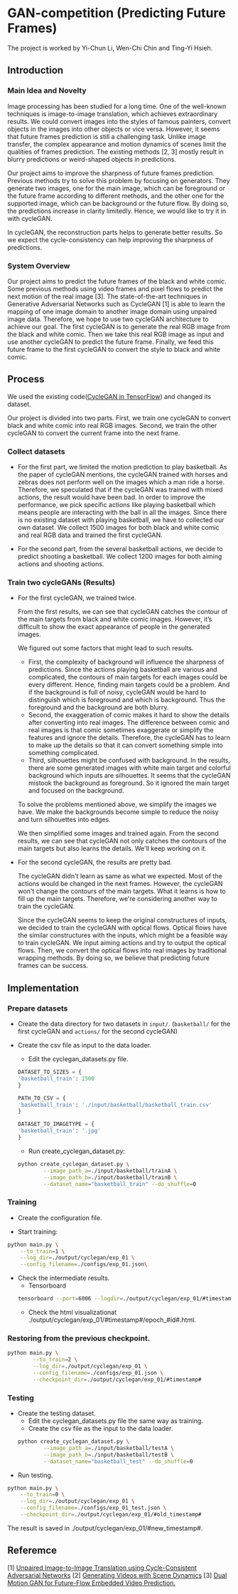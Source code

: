 # GAN-competition (Predicting Future Frames)
The project is worked by Yi-Chun Li, Wen-Chi Chin and Ting-Yi Hsieh.

## Introduction
### Main Idea and Novelty
Image processing has been studied for a long time. 
One of the well-known techniques is image-to-image translation, 
which achieves extraordinary results. 
We could convert images into the styles of famous painters, 
convert objects in the images into other objects or vice versa. 
However, it seems that future frames prediction is still a challenging task. 
Unlike image transfer, the complex appearance and motion dynamics of scenes limit the qualities of frames prediction. 
The existing methods [2, 3] mostly result in blurry predictions or weird-shaped objects in predictions.

Our project aims to improve the sharpness of future frames prediction. 
Previous methods try to solve this problem by focusing on generators. 
They generate two images, one for the main image, 
which can be foreground or the future frame according to different methods, 
and the other one for the supported image, which can be background or the future flow. 
By doing so, the predictions increase in clarity limitedly. 
Hence, we would like to try it in with cycleGAN. 

In cycleGAN, the reconstruction parts helps to generate better results. So we expect the cycle-consistency 
can help improving the sharpness of predictions.

### System Overview
Our project aims to predict the future frames of the black and white comic. 
Some previous  methods using video frames and pixel flows to predict the next motion of the real image [3]. 
The state-of-the-art techniques in Generative Adversarial Networks such as CycleGAN [1] 
is able to learn the mapping of one image domain to another image domain using unpaired image data. 
Therefore, we hope to use two cycleGAN architecture to achieve our goal. 
The first cycleGAN is to generate the real RGB image from the black and white comic. 
Then we take this real RGB image as input and use another cycleGAN to predict the future frame. 
Finally, we feed this future frame to the first cycleGAN to convert the style to black and white comic. 

## Process
We used the existing code([CycleGAN in TensorFlow](https://github.com/4Catalyzer/cyclegan/blob/master/README.md)) 
and changed its dataset.

Our project is divided into two parts. 
First, we train one cycleGAN to convert black and white comic into real RGB images. 
Second, we train the other cycleGAN to convert the current frame into the next frame.

### Collect datasets
* For the first part, we limited the motion prediction to play basketball. 
As the paper of cycleGAN mentions, 
the cycleGAN trained with horses and zebras does not perform well on the images which a man ride a horse. 
Therefore, we speculated that if the cycleGAN was trained with mixed actions, 
the result would have been bad. In order to improve the performance, 
we pick specific actions like playing basketball which means people are interacting with the ball in all the images. 
Since there is no existing dataset with playing basketball, 
we have to collected our own dataset. We collect 1500 images for both black and white comic 
and real RGB data and trained the first cycleGAN.

* For the second part, from the several basketball actions, we decide to predict shooting a basketball.
We collect 1200 images for both aiming actions and shooting actions.

### Train two cycleGANs (Results)
* For the first cycleGAN, we trained twice. 

	From the first results, we can see that cycleGAN catches the contour of the main targets from black and white comic images. 
	However, it’s difficult to show the exact appearance of people in the generated images. 
	
	We figured out some factors that might lead to such results. 
	
	* First, the complexity of background will influence the sharpness of predictions. 
		Since the actions playing basketball are various and complicated, 
		the contours of main targets for each images could be every different. 
		Hence, finding main targets could be a problem.	
		And if the background is full of noisy, cycleGAN would be hard to distinguish which is foreground and which is background. 
		Thus the foreground and the background are both blurry. 
	* Second, the exaggeration of comic makes it hard to show the details after converting into real images. 
		The difference between comic and real images is that comic sometimes exaggerate or 
		simplify the features and ignore the details. 
		Therefore, the cycleGAN has to learn to make up the details so that it can convert 
		something simple into something complicated. 
	* Third, silhouettes might be confused with background. 
		In the results, there are some generated images with white main target and colorful background 
		which inputs are silhouettes. 
		It seems that the cycleGAN mistook the background as foreground. 
		So it ignored the main target and focused on the background. 
	
	To solve the problems mentioned above, we simplify the images we have. 
	We make the backgrounds become simple to reduce the noisy and turn silhouettes into edges. 
	
	We then simplified some images and trained again. From the second results, we can see that cycleGAN not only catches the 
	contours of the main targets but also learns the details. We'll keep working on it.
 
* For the second cycleGAN, the results are pretty bad. 

	The cycleGAN didn't learn as same as what we expected. 
	Most of the actions would be changed in the next frames. However, the cycleGAN won't change the contours of the main targets.
	What it learns is how to fill up the main targets. Therefore, we're considering another way to train the cycleGAN.

	Since the cycleGAN seems to keep the original constructures of inputs, we decided to train the cycleGAN with optical flows. 
	Optical flows have the similar constructures with the inputs, which might be a feasible way to train cycleGAN. 
	We input aiming actions and try to output the optical flows. Then, we convert the optical flows into real images by 
	traditional wrapping methods. By doing so, we believe that predicting future frames can be success.
	
## Implementation
### Prepare datasets
* Create the data directory for two datasets in `input/`. 
(`basketball/` for the first cycleGAN and `actions/` for the second cycleGAN)

* Create the csv file as input to the data loader. 
	* Edit the cyclegan_datasets.py file.
	```python
	DATASET_TO_SIZES = {
    'basketball_train': 1500
	}

	PATH_TO_CSV = {
    'basketball_train': './input/basketball/basketball_train.csv'
	}

	DATASET_TO_IMAGETYPE = {
    'basketball_train': '.jpg'
	}
	``` 
	
	* Run create_cyclegan_dataset.py:
	```bash
	python create_cyclegan_dataset.py \
			--image_path_a=./input/basketball/trainA \
			--image_path_b=./input/basketball/trainB \
			--dataset_name="basketball_train" --do_shuffle=0
	```

### Training
* Create the configuration file. 

* Start training:
```bash
python main.py \
	--to_train=1 \
	--log_dir=./output/cyclegan/exp_01 \
	--config_filename=./configs/exp_01.json\
```
* Check the intermediate results. 
	* Tensorboard
	```bash
	tensorboard --port=6006 --logdir=./output/cyclegan/exp_01/#timestamp#
	```
	* Check the html visualizationat ./output/cyclegan/exp_01/#timestamp#/epoch_#id#.html.  

### Restoring from the previous checkpoint.
```bash
python main.py \
		--to_train=2 \
		--log_dir=./output/cyclegan/exp_01 \
		--config_filename=./configs/exp_01.json \
		--checkpoint_dir=./output/cyclegan/exp_01/#timestamp#
```
### Testing
* Create the testing dataset.
	* Edit the cyclegan_datasets.py file the same way as training.
	* Create the csv file as the input to the data loader. 
	```bash
	python create_cyclegan_dataset.py \
			--image_path_a=./input/basketball/testA \
			--image_path_b=./input/basketball/testB \
			--dataset_name="basketball_test" --do_shuffle=0
	```
* Run testing.
```bash
python main.py \
	--to_train=0 \
	--log_dir=./output/cyclegan/exp_01 \
	--config_filename=./configs/exp_01_test.json \
	--checkpoint_dir=./output/cyclegan/exp_01/#old_timestamp# 
```
The result is saved in ./output/cyclegan/exp_01/#new_timestamp#.

## Referemce
[1] [Unpaired Image-to-Image Translation using Cycle-Consistent Adversarial Networks](https://arxiv.org/abs/1703.10593)
[2] [Generating Videos with Scene Dynamics](http://carlvondrick.com/tinyvideo/paper.pdf)
[3] [Dual Motion GAN for Future-Flow Embedded Video Prediction.](http://openaccess.thecvf.com/content_ICCV_2017/papers/Liang_Dual_Motion_GAN_ICCV_2017_paper.pdf)
